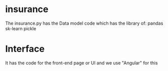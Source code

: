 # insurance
The insurance.py has the Data model code which has the library of:
pandas
sk-learn
pickle
# Interface
It has the code for the front-end page or UI and we use "Angular" for this
